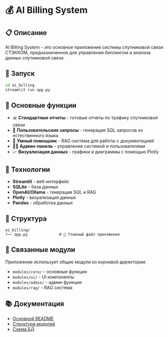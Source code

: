 # 💰 AI Billing System

## 📋 Описание

AI Billing System - это основное приложение системы спутниковой связи СТЭККОМ, предназначенное для управления биллингом и анализа данных спутниковой связи.

## 🚀 Запуск

```bash
cd ai_billing
streamlit run app.py
```

## 🎯 Основные функции

- 📊 **Стандартные отчеты** - готовые отчеты по трафику спутниковой связи
- 📝 **Пользовательские запросы** - генерация SQL запросов из естественного языка
- 🤖 **Умный помощник** - RAG система для работы с документацией
- 👨‍💼 **Админ-панель** - управление системой и пользователями
- 📈 **Визуализация данных** - графики и диаграммы с помощью Plotly

## 🔧 Технологии

- **Streamlit** - веб-интерфейс
- **SQLite** - база данных
- **OpenAI/Ollama** - генерация SQL и RAG
- **Plotly** - визуализация данных
- **Pandas** - обработка данных

## 📁 Структура

```
ai_billing/
└── app.py              # 🚀 Главный файл приложения
```

## 🔗 Связанные модули

Приложение использует общие модули из корневой директории:
- `modules/core/` - основные функции
- `modules/ui/` - UI компоненты
- `modules/admin/` - админ функции
- `modules/rag/` - RAG система

## 📚 Документация

- [Основной README](../README.md)
- [Структура модулей](../docs/README_STRUCTURE.md)
- [Схема БД](../docs/DATABASE_SCHEMA.md)
